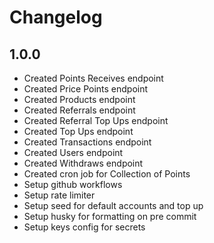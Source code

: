 # Changelog

## 1.0.0

- Created Points Receives endpoint
- Created Price Points endpoint
- Created Products endpoint
- Created Referrals endpoint
- Created Referral Top Ups endpoint
- Created Top Ups endpoint
- Created Transactions endpoint
- Created Users endpoint
- Created Withdraws endpoint
- Created cron job for Collection of Points
- Setup github workflows
- Setup rate limiter
- Setup seed for default accounts and top up
- Setup husky for formatting on pre commit
- Setup keys config for secrets
